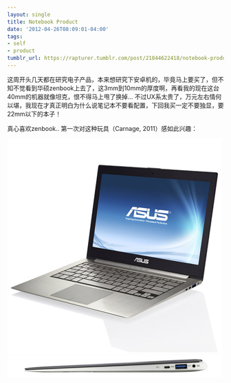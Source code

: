 ```yaml
---
layout: single
title: Notebook Product
date: '2012-04-26T08:09:01-04:00'
tags:
- self
- product
tumblr_url: https://rapturer.tumblr.com/post/21844622418/notebook-product
---
```

这周开头几天都在研究电子产品，本来想研究下安卓机的，毕竟马上要买了，但不知不觉看到华硕zenbook上去了，这3mm到10mm的厚度啊，再看我的现在这台40mm的机器就像坦克，恨不得马上甩了换掉… 不过UX系太贵了，万元左右情何以堪，我现在才真正明白为什么说笔记本不要看配置，下回我买一定不要独显，要22mm以下的本子！

真心喜欢zenbook.. 第一次对这种玩具（Carnage, 2011）感如此兴趣：

![](/assets/img/tumblr_m335q00kjp1r0cnr9.jpg) ![](/assets/img/tumblr_m335q8gqtz1r0cnr9.jpg)

